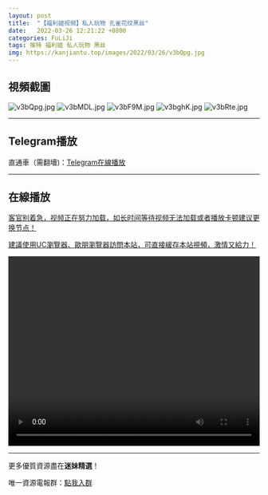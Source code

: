 ```yaml
---
layout: post
title:  "【福利姬视频】私人玩物 孔雀花纹黑丝"
date:   2022-03-26 12:21:22 +0800
categories: FuLiJi
tags: 推特 福利姬 私人玩物 黑丝
img: https://kanjiantu.top/images/2022/03/26/v3bQpg.jpg
---
```



## 視頻截圖

![v3bQpg.jpg](https://kanjiantu.top/images/2022/03/26/v3bQpg.jpg)
![v3bMDL.jpg](https://kanjiantu.top/images/2022/03/26/v3bMDL.jpg)
![v3bF9M.jpg](https://kanjiantu.top/images/2022/03/26/v3bF9M.jpg)
![v3bghK.jpg](https://kanjiantu.top/images/2022/03/26/v3bghK.jpg)
![v3bRte.jpg](https://kanjiantu.top/images/2022/03/26/v3bRte.jpg)

* * *
## Telegram播放

直通車（需翻墻)：[Telegram在線播放](https://t.me/mimeijingxuan/302)

* * *
## 在線播放
<u>客官别着急，视频正在努力加载，如长时间等待视频无法加载或者播放卡顿建议更换节点！</u>

<u>建議使用UC瀏覽器、歐朋瀏覽器訪問本站，可直接緩存本站視頻，激情又給力！</u>
<center><video src="https://publer.io/uploads/tmp/1648230433-25086-0759-9026/9e9225bc6e2c076bc55f608e29cd2b07.mp4" width="100%" height="380px" controls="controls"></video></center>


* * *
更多優質資源盡在**迷妹精選**！

唯一資源電報群：[點我入群](https://t.me/mimeijingxuan)



